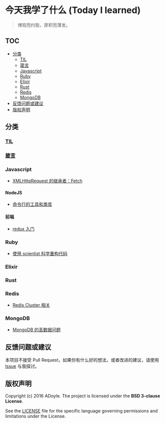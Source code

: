 # 今天我学了什么 (Today I learned)

> 博观而约取，厚积而薄发。

## TOC

<!-- MarkdownTOC -->

- [分类](#分类)
    - [TIL](#til)
    - [箴言](#箴言)
    - [Javascript](#javascript)
    - [Ruby](#ruby)
    - [Elixir](#elixir)
    - [Rust](#rust)
    - [Redis](#redis)
    - [MongoDB](#mongodb)
- [反馈问题或建议](#反馈问题或建议)
- [版权声明](#版权声明)

<!-- /MarkdownTOC -->

<a name="分类"></a>
## 分类

<a name="til"></a>
### [TIL](./TIL.md)

<a name="箴言"></a>
### [箴言](./maxim.md)

<a name="javascript"></a>
### Javascript

- [XMLHttpRequest 的继承者：Fetch](javascript/fetch.md)

<a name="nodejs"></a>
#### NodeJS

- [命令行的工具和类库](nodejs/cli-libraries-and-tools.md)

#### 前端

- [redux 入门](front-end/redux-ABC.md)

<a name="ruby"></a>
### Ruby

- [使用 scientist 科学重构代码](ruby/using-scientist-for-refactoring.md)

<a name="elixir"></a>
### Elixir

<a name="rust"></a>
### Rust

<a name="redis"></a>
### Redis

- [Redis Cluster 相关](redis/cluster.md)

<a name="mongodb"></a>
### MongoDB

- [MongoDB 的丢数据问题](mongo/data-lost.md)

<a name="反馈问题或建议"></a>
## 反馈问题或建议

本项目不接受 Pull Request，如果你有什么好的想法，或者改进的建议，请使用 [Issue][] 与我探讨。

<a name="版权声明"></a>
## 版权声明

Copyright (c) 2016 ADoyle. The project is licensed under the **BSD 3-clause License**.

See the [LICENSE][] file for the specific language governing permissions and limitations under the License.


[Issue]: https://github.com/adoyle-h/Today-I-Learned/issues
[LICENSE]: ./LICENSE
